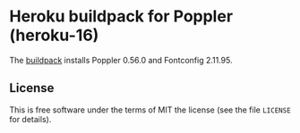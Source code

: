 # Heroku buildpack for Poppler (heroku-16)

The [buildpack](http://devcenter.heroku.com/articles/buildpacks) installs Poppler 0.56.0
and Fontconfig 2.11.95.

## License

This is free software under the terms of MIT the license (see the file
`LICENSE` for details).
